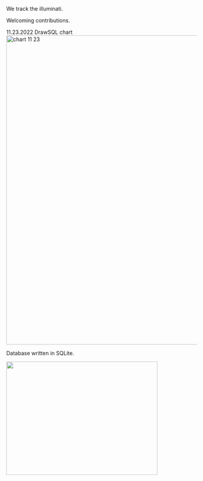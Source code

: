 We track the illuminati.


Welcoming contributions.



11.23.2022 DrawSQL chart
<img width="819" alt="chart 11 23" src="https://user-images.githubusercontent.com/25357920/203540833-f5c47905-8c9e-4490-b8a9-9850002e3653.png">

Database written in SQLite.

<img src="https://user-images.githubusercontent.com/25357920/202854997-45e0acd3-85b0-46e9-9ecd-84ac9ec44221.jpg" width="400" height="300">






